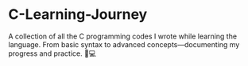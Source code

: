 # C-Learning-Journey
A collection of all the C programming codes I wrote while learning the language. From basic syntax to advanced concepts—documenting my progress and practice. 🚀💻
